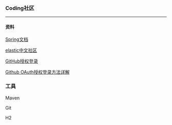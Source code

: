 ### Coding社区
******
#### 资料

[Spring文档](https://spring.io/guides)
 
[elastic中文社区](https://elasticsearch.cn/)

[GitHub授权登录](https://developer.github.com/apps/building-oauth-apps/creating-an-oauth-app/)

[Github OAuth授权登录方法详解](https://developer.github.com/apps/building-oauth-apps/authorizing-oauth-apps/)

### 工具

Maven

Git

H2